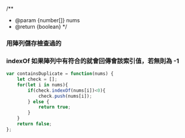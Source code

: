 /**
 * @param {number[]} nums
 * @return {boolean}
 */

### 用陣列儲存檢查過的

### indexOf 如果陣列中有符合的就會回傳會該索引值，若無則為 -1

```javascript
var containsDuplicate = function(nums) {
    let check = [];
    for(let i in nums){
        if(check.indexOf(nums[i])<0){
            check.push(nums[i]);
        } else {
            return true;
        }
    }
    return false;
};
```